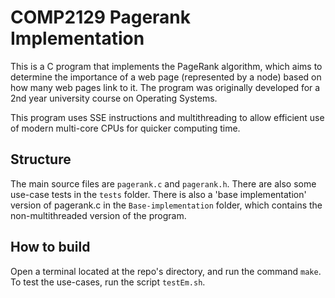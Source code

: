 # COMP2129 Pagerank Implementation

This is a C program that implements the PageRank algorithm, which aims to determine the importance of a web page (represented by a node) based on how many web pages link to it. The program was originally developed for a 2nd year university course on Operating Systems.

This program uses SSE instructions and multithreading to allow efficient use of modern multi-core CPUs for quicker computing time.

## Structure

The main source files are `pagerank.c` and `pagerank.h`. There are also some use-case tests in the `tests` folder. There is also a 'base implementation' version of pagerank.c in the `Base-implementation` folder, which contains the non-multithreaded version of the program.

## How to build

Open a terminal located at the repo's directory, and run the command `make`. To test the use-cases, run the script `testEm.sh`.
